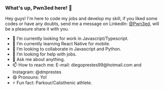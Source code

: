   ### What's up, Pwn3ed here! 👋 ###

<div>
  <p>Hey guys! I'm here to code my jobs and develop my skill, if you liked some codes or have any doubts, send me a message on LinkedIn: <a href="https://www.linkedin.com/in/pwn3ed">@Pwn3ed</a>, will be a pleasure share it with you.</p>

  <ul>
    <li>🔭 I’m currently looking for work in Javascript/Typescript.</li>
    <li>🌱 I’m currently learning React Native for mobile.</li>
    <li>👯 I’m looking to collaborate in Javascript and Python.</li>
    <li>🤔 I’m looking for help with jobs.</li>
    <li>💬 Ask me about anything.</li>
    <li>📫 How to reach me: E-mail: diegoprestes99@hotmail.com and Instagram: @dmprestes</li>
    <li>😄 Pronouns: Yo!</li>
    <li>⚡ Fun fact: Parkour/Calisthenic athlete.</li>
  </ul>
  
</div>

